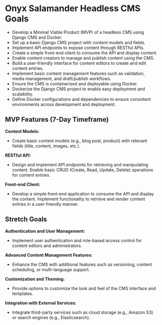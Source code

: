 # Onyx Salamander Headless CMS Goals

- Develop a Minimal Viable Product (MVP) of a headless CMS using Django CMS and Docker. 
- Set up a basic Django CMS project with content models and fields.
- Implement API endpoints to expose content through RESTful APIs.
- Create a simple front-end client to consume the API and display content.
- Enable content creators to manage and publish content using the CMS.
- Build a user-friendly interface for content editors to create and edit content entries.
- Implement basic content management features such as validation, media management, and draft/publish workflows.
- Ensure the CMS is containerized and deployable using Docker.
- Dockerize the Django CMS project to enable easy deployment and scalability.
- Define Docker configurations and dependencies to ensure consistent environments across development and deployment.

## MVP Features (7-Day Timeframe)

**Content Models:**

- Create basic content models (e.g., blog post, product) with relevant fields (title, content, images, etc.).

**RESTful API:**

- Design and implement API endpoints for retrieving and manipulating content.
Enable basic CRUD (Create, Read, Update, Delete) operations for content entries.

**Front-end Client:**

- Develop a simple front-end application to consume the API and display the content.
Implement functionality to retrieve and render content entries in a user-friendly manner.

## Stretch Goals

**Authentication and User Management:**

- Implement user authentication and role-based access control for content editors and administrators.

**Advanced Content Management Features:**

- Enhance the CMS with additional features such as versioning, content scheduling, or multi-language support.

**Customization and Theming:**

- Provide options to customize the look and feel of the CMS interface and templates.

**Integration with External Services:**

- Integrate third-party services such as cloud storage (e.g., Amazon S3) or search engines (e.g., Elasticsearch).